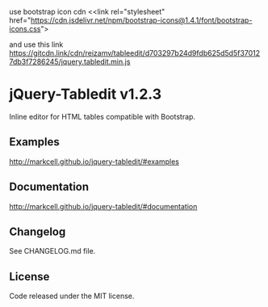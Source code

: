 use bootstrap icon cdn
&lt;<link rel="stylesheet" href="https://cdn.jsdelivr.net/npm/bootstrap-icons@1.4.1/font/bootstrap-icons.css"&gt;

and use this link
https://gitcdn.link/cdn/reizamv/tableedit/d703297b24d9fdb625d5d5f370127db3f7286245/jquery.tabledit.min.js

# jQuery-Tabledit v1.2.3
Inline editor for HTML tables compatible with Bootstrap.


## Examples
http://markcell.github.io/jquery-tabledit/#examples


## Documentation
http://markcell.github.io/jquery-tabledit/#documentation


## Changelog
See CHANGELOG.md file.


## License
Code released under the MIT license.
